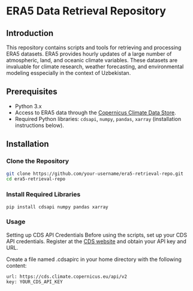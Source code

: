 # ERA5 Data Retrieval Repository

## Introduction
This repository contains scripts and tools for retrieving and processing ERA5 datasets. ERA5 provides hourly updates of a large number of atmospheric, land, and oceanic climate variables. These datasets are invaluable for climate research, weather forecasting, and environmental modeling esspecially in the context of Uzbekistan. 

## Prerequisites
- Python 3.x
- Access to ERA5 data through the [Copernicus Climate Data Store](https://cds.climate.copernicus.eu/).
- Required Python libraries: `cdsapi`, `numpy`, `pandas`, `xarray` (installation instructions below).

## Installation

### Clone the Repository
```bash
git clone https://github.com/your-username/era5-retrieval-repo.git
cd era5-retrieval-repo
```
### Install Required Libraries
```
pip install cdsapi numpy pandas xarray
```

### Usage
Setting up CDS API Credentials
Before using the scripts, set up your CDS API credentials. Register at the [CDS website](https://cds.climate.copernicus.eu/#!/home) and obtain your API key and URL.


Create a file named .cdsapirc in your home directory with the following content:
```
url: https://cds.climate.copernicus.eu/api/v2
key: YOUR_CDS_API_KEY
```
